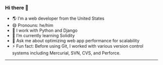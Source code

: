 ### Hi there 👋

- 🌎 I’m a web developer from the United States
- 😄 Pronouns: he/him
- 🐍 I work with Python and Django
- 🌱 I’m currently learning Solidity
- 💬 Ask me about optimizing web app performance for scalability
- ⚡ Fun fact: Before using Git, I worked with various version control systems including Mercurial, SVN, CVS, and Perforce.
---

